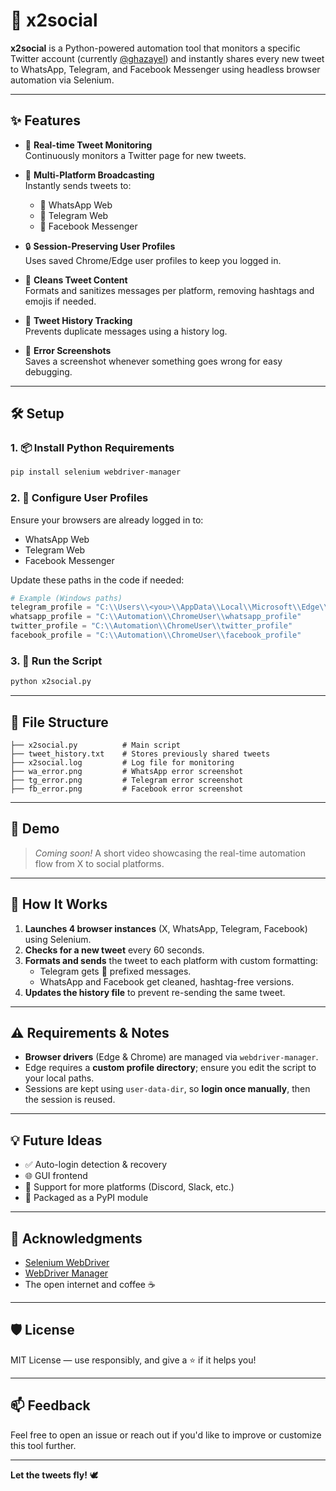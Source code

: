 
# 🚀 x2social
**x2social** is a Python-powered automation tool that monitors a specific Twitter account (currently [@ghazayel](https://x.com/ghazayel)) and instantly shares every new tweet to WhatsApp, Telegram, and Facebook Messenger using headless browser automation via Selenium.

---

## ✨ Features

- 🔁 **Real-time Tweet Monitoring**  
  Continuously monitors a Twitter page for new tweets.

- 💬 **Multi-Platform Broadcasting**  
  Instantly sends tweets to:
  - 📲 WhatsApp Web
  - 📢 Telegram Web
  - 💬 Facebook Messenger

- 🔒 **Session-Preserving User Profiles**  
  Uses saved Chrome/Edge user profiles to keep you logged in.

- 🧼 **Cleans Tweet Content**  
  Formats and sanitizes messages per platform, removing hashtags and emojis if needed.

- 📜 **Tweet History Tracking**  
  Prevents duplicate messages using a history log.

- 📸 **Error Screenshots**  
  Saves a screenshot whenever something goes wrong for easy debugging.

---

## 🛠️ Setup

### 1. 📦 Install Python Requirements

```bash
pip install selenium webdriver-manager
```

### 2. 🧭 Configure User Profiles

Ensure your browsers are already logged in to:
- WhatsApp Web
- Telegram Web
- Facebook Messenger

Update these paths in the code if needed:

```python
# Example (Windows paths)
telegram_profile = "C:\\Users\\<you>\\AppData\\Local\\Microsoft\\Edge\\User Data"
whatsapp_profile = "C:\\Automation\\ChromeUser\\whatsapp_profile"
twitter_profile = "C:\\Automation\\ChromeUser\\twitter_profile"
facebook_profile = "C:\\Automation\\ChromeUser\\facebook_profile"
```

### 3. 🧪 Run the Script

```bash
python x2social.py
```

---

## 📁 File Structure

```text
├── x2social.py          # Main script
├── tweet_history.txt    # Stores previously shared tweets
├── x2social.log         # Log file for monitoring
├── wa_error.png         # WhatsApp error screenshot
├── tg_error.png         # Telegram error screenshot
├── fb_error.png         # Facebook error screenshot
```

---

## 📸 Demo

> *Coming soon!* A short video showcasing the real-time automation flow from X to social platforms.

---

## 🧠 How It Works

1. **Launches 4 browser instances** (X, WhatsApp, Telegram, Facebook) using Selenium.
2. **Checks for a new tweet** every 60 seconds.
3. **Formats and sends** the tweet to each platform with custom formatting:
   - Telegram gets 🔴 prefixed messages.
   - WhatsApp and Facebook get cleaned, hashtag-free versions.
4. **Updates the history file** to prevent re-sending the same tweet.

---

## ⚠️ Requirements & Notes

- **Browser drivers** (Edge & Chrome) are managed via `webdriver-manager`.
- Edge requires a **custom profile directory**; ensure you edit the script to your local paths.
- Sessions are kept using `user-data-dir`, so **login once manually**, then the session is reused.

---

## 💡 Future Ideas

- ✅ Auto-login detection & recovery
- 🌐 GUI frontend
- 📨 Support for more platforms (Discord, Slack, etc.)
- 🐍 Packaged as a PyPI module

---

## 🙏 Acknowledgments

- [Selenium WebDriver](https://www.selenium.dev/)
- [WebDriver Manager](https://github.com/SergeyPirogov/webdriver_manager)
- The open internet and coffee ☕️

---

## 🛡️ License

MIT License — use responsibly, and give a ⭐ if it helps you!

---

## 📫 Feedback

Feel free to open an issue or reach out if you'd like to improve or customize this tool further.

---

**Let the tweets fly!** 🕊️
